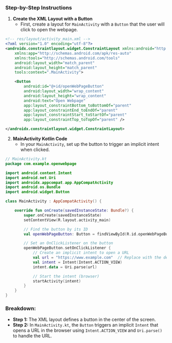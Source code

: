 ### Step-by-Step Instructions

1. **Create the XML Layout with a Button**
   - First, create a layout for `MainActivity` with a `Button` that the user will click to open the webpage.

```xml
<!-- res/layout/activity_main.xml -->
<?xml version="1.0" encoding="utf-8"?>
<androidx.constraintlayout.widget.ConstraintLayout xmlns:android="http://schemas.android.com/apk/res/android"
    xmlns:app="http://schemas.android.com/apk/res-auto"
    xmlns:tools="http://schemas.android.com/tools"
    android:layout_width="match_parent"
    android:layout_height="match_parent"
    tools:context=".MainActivity">

    <Button
        android:id="@+id/openWebPageButton"
        android:layout_width="wrap_content"
        android:layout_height="wrap_content"
        android:text="Open Webpage"
        app:layout_constraintBottom_toBottomOf="parent"
        app:layout_constraintEnd_toEndOf="parent"
        app:layout_constraintStart_toStartOf="parent"
        app:layout_constraintTop_toTopOf="parent" />

</androidx.constraintlayout.widget.ConstraintLayout>
```

2. **MainActivity Kotlin Code**
   - In your `MainActivity`, set up the button to trigger an implicit intent when clicked.

```kotlin
// MainActivity.kt
package com.example.openwebpage

import android.content.Intent
import android.net.Uri
import androidx.appcompat.app.AppCompatActivity
import android.os.Bundle
import android.widget.Button

class MainActivity : AppCompatActivity() {

    override fun onCreate(savedInstanceState: Bundle?) {
        super.onCreate(savedInstanceState)
        setContentView(R.layout.activity_main)

        // Find the button by its ID
        val openWebPageButton: Button = findViewById(R.id.openWebPageButton)

        // Set an OnClickListener on the button
        openWebPageButton.setOnClickListener {
            // Create an implicit intent to open a URL
            val url = "https://www.example.com"  // Replace with the desired URL
            val intent = Intent(Intent.ACTION_VIEW)
            intent.data = Uri.parse(url)

            // Start the intent (browser)
            startActivity(intent)
        }
    }
}
```

### Breakdown:

- **Step 1:** The XML layout defines a button in the center of the screen.
- **Step 2:** In `MainActivity.kt`, the `Button` triggers an implicit `Intent` that opens a URL in the browser using `Intent.ACTION_VIEW` and `Uri.parse()` to handle the URL.


